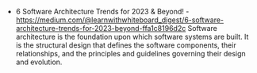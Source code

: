 - 6 Software Architecture Trends for 2023 & Beyond! - https://medium.com/@learnwithwhiteboard_digest/6-software-architecture-trends-for-2023-beyond-ffa1c8196d2c
 Software architecture is the foundation upon which software systems are built. It is the structural design that defines the software components, their relationships, and the principles and guidelines governing their design and evolution.
